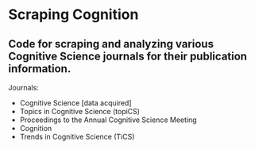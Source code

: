 # Scraping Cognition
Code for scraping and analyzing various Cognitive Science journals for their publication information.
-----------
Journals:
- Cognitive Science \[data acquired]
- Topics in Cognitive Science (topiCS)
- Proceedings to the Annual Cognitive Science Meeting
- Cognition
- Trends in Cognitive Science (TiCS)
